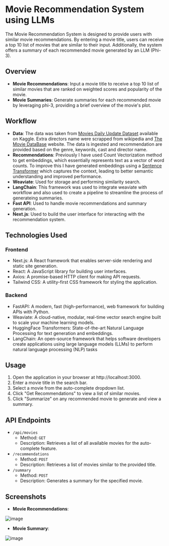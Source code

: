 # Movie Recommendation System using LLMs

The Movie Recommendation System is designed to provide users with similar movie recommendations. By entering a movie title, users can receive a top 10 list of movies that are similar to their input. Additionally, the system offers a summary of each recommended movie generated by an LLM (Phi-3). 

## Overview
- __Movie Recommendations__: Input a movie title to receive a top 10 list of similar movies that are ranked on weighted scores and popularity of the movie. 
- __Movie Summaries__: Generate summaries for each recommended movie by leveraging phi-3, providing a brief overview of the movie's plot.

## Workflow
- __Data__: The data was taken from [Movies Daily Update Dataset](https://www.kaggle.com/datasets/akshaypawar7/millions-of-movies) available on Kaggle. Extra directors name were scrapped from wikipedia and [The Movie DataBase](https://www.themoviedb.org/) website. The data is ingested and recommendation are provided based on the genre, keywords, cast and director name. 
- __Recommendations__: Previously I have used Count Vectorization method to get embeddings, which essentially represents text as a vector of word counts. To improve this I have generated embeddings using a [Sentence Transformer](https://huggingface.co/sentence-transformers/all-MiniLM-L6-v2) which captures the context, leading to better semantic understanding and improved performance.
- __Weaviate__: Used for storage and performing similarity search.
- __LangChain__: This framework was used to integrate weaviate with workflow and also used to create a pipeline to streamline the process of generateing summaries.
- __Fast API__: Used to handle movie recommendations and summary generation.
- __Next.js__: Used to build the user interface for interacting with the recommendation system.

## Technologies Used
### Frontend
- Next.js: A React framework that enables server-side rendering and static site generation.
- React: A JavaScript library for building user interfaces.
- Axios: A promise-based HTTP client for making API requests.
- Tailwind CSS: A utility-first CSS framework for styling the application.
  
### Backend
- FastAPI: A modern, fast (high-performance), web framework for building APIs with Python.
- Weaviate: A cloud-native, modular, real-time vector search engine built to scale your machine learning models.
- HuggingFace Transformers: State-of-the-art Natural Language Processing for text generation and embeddings.
- LangChain: An open-source framework that helps software developers create applications using large language models (LLMs) to perform natural language processing (NLP) tasks

## Usage
1. Open the application in your browser at http://localhost:3000.
2. Enter a movie title in the search bar.
3. Select a movie from the auto-complete dropdown list.
4. Click "Get Recommendations" to view a list of similar movies.
5. Click "Summarize" on any recommended movie to generate and view a summary.

## API Endpoints
- ```/api/movies```
  - Method: ```GET```
  - Description: Retrieves a list of all available movies for the auto-complete feature.
- ```/recommendations```
  - Method: ```POST```
  - Description: Retrieves a list of movies similar to the provided title.
- ```/summary```
  - Method: ```POST```
  - Description: Generates a summary for the specified movie.

## Screenshots
- __Movie Recommendations__:
  
![image](https://github.com/VivekaAryan/Movie_recommendation_system/assets/52493029/18164b83-b846-4186-be04-16630431a2dc)

- __Movie Summary__:
  
![image](https://github.com/VivekaAryan/Movie_recommendation_system/assets/52493029/55377ee5-1925-421e-a4bf-c6034f01f5e2)

